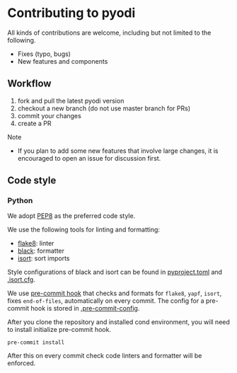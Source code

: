# Contributing to pyodi

All kinds of contributions are welcome, including but not limited to the following.

- Fixes (typo, bugs)
- New features and components

## Workflow

1. fork and pull the latest pyodi version
2. checkout a new branch (do not use master branch for PRs)
3. commit your changes
4. create a PR

Note
- If you plan to add some new features that involve large changes, it is encouraged to open an issue for discussion first.


## Code style

### Python
We adopt [PEP8](https://www.python.org/dev/peps/pep-0008/) as the preferred code style.

We use the following tools for linting and formatting:
- [flake8](http://flake8.pycqa.org/en/latest/): linter
- [black](https://github.com/psf/black): formatter
- [isort](https://github.com/timothycrosley/isort): sort imports

Style configurations of black and isort can be found in [pyproject.toml](../.pyproject.toml) and [.isort.cfg](../.isort.cfg).

We use [pre-commit hook](https://pre-commit.com/) that checks and formats for `flake8`, `yapf`, `isort`,
 fixes `end-of-files`, automatically on every commit.
The config for a pre-commit hook is stored in [.pre-commit-config](../.pre-commit-config.yaml).

After you clone the repository and installed cond environment, you will need to install initialize pre-commit hook.

```
pre-commit install
```

After this on every commit check code linters and formatter will be enforced.
